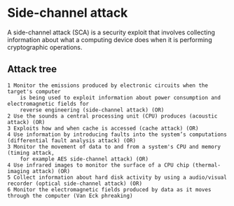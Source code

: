 # Side-channel attack

A side-channel attack (SCA) is a security exploit that involves collecting information about what a computing device does when it is performing cryptographic operations.

## Attack tree

    1 Monitor the emissions produced by electronic circuits when the target's computer 
        is being used to exploit information about power consumption and electromagnetic fields for 
        reverse engineering (side-channel attack) (OR)
    2 Use the sounds a central processing unit (CPU) produces (acoustic attack) (OR)
    3 Exploits how and when cache is accessed (cache attack) (OR)
    4 Use information by introducing faults into the system’s computations (differential fault analysis attack) (OR)
    3 Monitor the movement of data to and from a system's CPU and memory (timing attack, 
        for example AES side-channel attack) (OR)
    4 Use infrared images to monitor the surface of a CPU chip (thermal-imaging attack) (OR)
    5 Collect information about hard disk activity by using a audio/visual recorder (optical side-channel attack) (OR)
    6 Monitor the electromagnetic fields produced by data as it moves through the computer (Van Eck phreaking)


